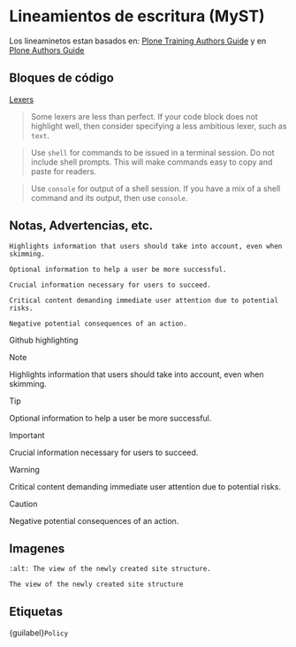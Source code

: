 # Lineamientos de escritura (MyST)

Los lineaminetos estan basados en: [Plone Training Authors Guide](https://training.plone.org/contributing/authors.html) y en [Plone Authors Guide](https://training.plone.org/contributing/authors.html)


## Bloques de código

[Lexers](https://training.plone.org/contributing/authors.html#choosing-a-lexer)

> Some lexers are less than perfect. If your code block does not highlight well, then consider specifying a less ambitious lexer, such as `text`.

> Use `shell` for commands to be issued in a terminal session. Do not include shell prompts. This will make commands easy to copy and paste for readers.

> Use `console` for output of a shell session. If you have a mix of a shell command and its output, then use `console`.


## Notas, Advertencias, etc.

```{note}
Highlights information that users should take into account, even when skimming.
```

```{tip}
Optional information to help a user be more successful.
```

```{important}
Crucial information necessary for users to succeed.
```

```{warning}
Critical content demanding immediate user attention due to potential risks.
```
```{caution}
Negative potential consequences of an action.
```

Github highlighting

> [!NOTE]  
> Highlights information that users should take into account, even when skimming.

> [!TIP]
> Optional information to help a user be more successful.

> [!IMPORTANT]  
> Crucial information necessary for users to succeed.

> [!WARNING]  
> Critical content demanding immediate user attention due to potential risks.

> [!CAUTION]
> Negative potential consequences of an action.


## Imagenes

```{figure} _static/features_site_structure.png
:alt: The view of the newly created site structure.

The view of the newly created site structure
```

## Etiquetas

{guilabel}`Policy`

